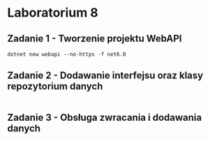 # Laboratorium 8

## Zadanie 1 - Tworzenie projektu WebAPI
```
dotnet new webapi --no-https -f net6.0
```

## Zadanie 2 - Dodawanie interfejsu oraz klasy repozytorium danych
```

```

## Zadanie 3 - Obsługa zwracania i dodawania danych
```

```
